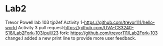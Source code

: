 # Lab2
Trevor Powell
lab 103
tjp2ef
Activity 1-https://github.com/trevor111/hello-world
Activity 3 pull request:https://github.com/UVA-CS3240-S18/Lab2Fork-103/pull/23
           fork: https://github.com/trevor111/Lab2Fork-103
           change:I added a new print line to provide more user feedback.
